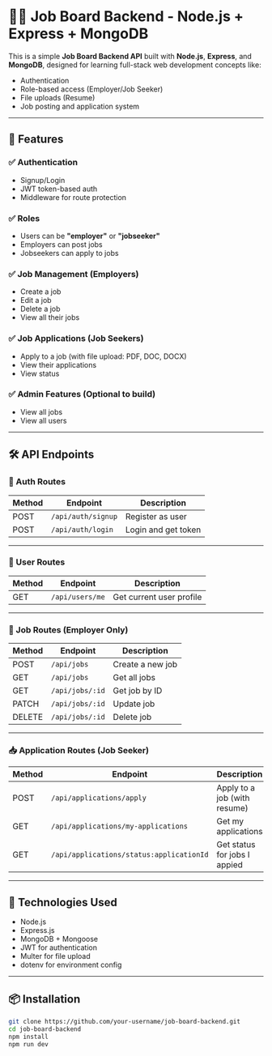# 🧑‍💼 Job Board Backend - Node.js + Express + MongoDB

This is a simple **Job Board Backend API** built with **Node.js**, **Express**, and **MongoDB**, designed for learning full-stack web development concepts like:

- Authentication
- Role-based access (Employer/Job Seeker)
- File uploads (Resume)
- Job posting and application system

---

## 🚀 Features

### ✅ Authentication
- Signup/Login
- JWT token-based auth
- Middleware for route protection

### ✅ Roles
- Users can be **"employer"** or **"jobseeker"**
- Employers can post jobs
- Jobseekers can apply to jobs

### ✅ Job Management (Employers)
- Create a job
- Edit a job
- Delete a job
- View all their jobs

### ✅ Job Applications (Job Seekers)
- Apply to a job (with file upload: PDF, DOC, DOCX)
- View their applications
- View status

### ✅ Admin Features (Optional to build)
- View all jobs
- View all users

---

## 🛠️ API Endpoints

### 🔐 Auth Routes
| Method | Endpoint          | Description              |
|--------|-------------------|--------------------------|
| POST   | `/api/auth/signup` | Register as user         |
| POST   | `/api/auth/login`  | Login and get token      |

---

### 👤 User Routes
| Method | Endpoint        | Description             |
|--------|-----------------|-------------------------|
| GET    | `/api/users/me` | Get current user profile |

---

### 📄 Job Routes (Employer Only)
| Method | Endpoint        | Description             |
|--------|-----------------|-------------------------|
| POST   | `/api/jobs`     | Create a new job        |
| GET    | `/api/jobs`     | Get all jobs            |
| GET    | `/api/jobs/:id` | Get job by ID           |
| PATCH  | `/api/jobs/:id` | Update job              |
| DELETE | `/api/jobs/:id` | Delete job              |

---

### 📥 Application Routes (Job Seeker)
| Method | Endpoint                  | Description                      |
|--------|---------------------------|----------------------------------|
| POST   | `/api/applications/apply`       | Apply to a job (with resume)     |
| GET    | `/api/applications/my-applications`    | Get my applications              |
| GET    | `/api/applications/status:applicationId` | Get status for jobs I appied |

---

## 📁 Technologies Used

- Node.js
- Express.js
- MongoDB + Mongoose
- JWT for authentication
- Multer for file upload
- dotenv for environment config

---

## 📦 Installation

```bash
git clone https://github.com/your-username/job-board-backend.git
cd job-board-backend
npm install
npm run dev
